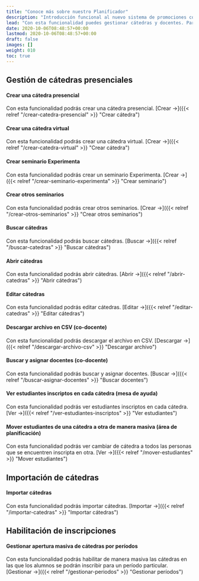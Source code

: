 ```yaml
---
title: "Conoce más sobre nuestro Planificador"
description: "Introducción funcional al nuevo sistema de promociones comerciales."
lead: "Con esta funcionalidad puedes gestionar cátedras y docentes. Para aprovechar las funcionalidades de esta herramienta recuerda las siguientes definiciones: una <b>cátedra</b> involucra la parte teórica de una materia, mientras que un <b>seminario</b> incluye la parte práctica de los contenidos; un <b>seminario Experimenta</b> se dicta únicamente en el edificio para tal fin."
date: 2020-10-06T08:48:57+00:00
lastmod: 2020-10-06T08:48:57+00:00
draft: false
images: []
weight: 010
toc: true
---
```


## Gestión de cátedras presenciales
#### Crear una cátedra presencial

Con esta funcionalidad podrás crear una cátedra presencial. [Crear →]({{< relref "/crear-catedra-presencial" >}} "Crear cátedra")

#### Crear una cátedra virtual

Con esta funcionalidad podrás crear una cátedra virtual. [Crear →]({{< relref "/crear-catedra-virtual" >}} "Crear cátedra")

#### Crear seminario Experimenta

Con esta funcionalidad podrás crear un seminario Experimenta. [Crear →]({{< relref "/crear-seminario-experimenta" >}} "Crear seminario")

#### Crear otros seminarios

Con esta funcionalidad podrás crear otros seminarios. [Crear →]({{< relref "/crear-otros-seminarios" >}} "Crear otros seminarios")

#### Buscar cátedras

Con esta funcionalidad podrás buscar cátedras. [Buscar →]({{< relref "/buscar-catedras" >}} "Buscar cátedras")

#### Abrir cátedras

Con esta funcionalidad podrás abrir cátedras. [Abrir →]({{< relref "/abrir-catedras" >}} "Abrir cátedras")

#### Editar cátedras

Con esta funcionalidad podrás editar cátedras. [Editar →]({{< relref "/editar-catedras" >}} "Editar cátedras")

#### Descargar archivo en CSV (co-docente)

Con esta funcionalidad podrás descargar el archivo en CSV. [Descargar →]({{< relref "/descargar-archivo-csv" >}} "Descargar archivo")

#### Buscar y asignar docentes (co-docente)

Con esta funcionalidad podrás buscar y asignar docentes. [Buscar →]({{< relref "/buscar-asignar-docentes" >}} "Buscar docentes")

#### Ver estudiantes inscriptos en cada cátedra (mesa de ayuda)

Con esta funcionalidad podrás ver estudiantes inscriptos en cada cátedra. [Ver →]({{< relref "/ver-estudiantes-inscriptos" >}} "Ver estudiantes")

#### Mover estudiantes de una cátedra a otra de manera masiva (área de planificación)

Con esta funcionalidad podrás ver cambiar de cátedra a todos las personas que se encuentren inscripta en otra. [Ver →]({{< relref "/mover-estudiantes" >}} "Mover estudiantes")

## Importación de cátedras
#### Importar cátedras

Con esta funcionalidad podrás importar cátedras. [Importar →]({{< relref "/importar-catedras" >}} "Importar cátedras")

## Habilitación de inscripciones
#### Gestionar apertura masiva de cátedras por períodos

Con esta funcionalidad podrás habilitar de manera masiva las cátedras en las que los alumnos se podrán inscribir para un período particular. [Gestionar →]({{< relref "/gestionar-periodos" >}} "Gestionar períodos")
